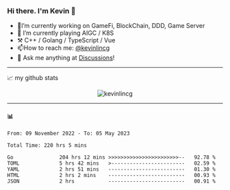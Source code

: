 ### Hi there. I'm Kevin 👋

- 🔭I’m currently working on GameFi, BlockChain, DDD, Game Server
- 🌱 I’m currently playing AIGC / K8S
-   :hammer_and_pick: C++ / Golang / TypeScript / Vue
- 📫How to reach me: [@kevinlincg](https://twitter.com/kevinlincg) 
-   :thought_balloon: Ask me anything at [Discussions](https://github.com/kevinlincg/kevinlincg/discussions/new)!

---

📈 my github stats

<p align="center"> <img src="https://github-readme-stats-ouuan.vercel.app/api?username=kevinlincg&theme=dark&show_icons=true&count_private=true" alt="kevinlincg" />

---

#### :bar_chart: 

<!--START_SECTION:waka-->

```text
From: 09 November 2022 - To: 05 May 2023

Total Time: 220 hrs 5 mins

Go               204 hrs 12 mins >>>>>>>>>>>>>>>>>>>>>>>--   92.78 %
TOML             5 hrs 42 mins   >------------------------   02.59 %
YAML             2 hrs 51 mins   -------------------------   01.30 %
HTML             2 hrs 2 mins    -------------------------   00.93 %
JSON             2 hrs           -------------------------   00.91 %
```

<!--END_SECTION:waka-->
